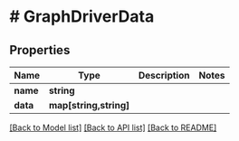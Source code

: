 # # GraphDriverData

## Properties

Name | Type | Description | Notes
------------ | ------------- | ------------- | -------------
**name** | **string** |  | 
**data** | **map[string,string]** |  | 

[[Back to Model list]](../../README.md#documentation-for-models) [[Back to API list]](../../README.md#documentation-for-api-endpoints) [[Back to README]](../../README.md)


